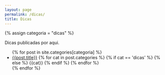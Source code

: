 ```yaml
---
layout: page
permalink: /dicas/
title: Dicas
---
```


{% assign categoria = "dicas" %}

<div class="">
	<p>Dicas publicadas por aqui.</p>
		<ul>
			{% for post in site.categories[categoria] %}
			<li>
				<a href="{{ site.baseurl }}{{ post.url }}">{{post.title}}</a> 
					{% for cat in post.categories %}
						{% if cat == 'dicas' %}
						{% else %}
							<span class="badge">{{cat}}</span>
						{% endif %}
					{% endfor %}
				</li>
			{% endfor %}
		</ul>	
</div>